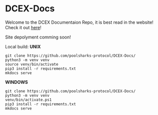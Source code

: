 # DCEX-Docs

Welcome to the DCEX Documentaion Repo, it is best read in the website! Check it out [here](https://docs.poolsharks.io)!

Site depolyment comming soon!

Local build:
**UNIX**
```
git clone https://github.com/poolsharks-protocol/DCEX-Docs/
python3 -m venv venv
source venv/bin/activate
pip3 install -r requirements.txt
mkdocs serve
```

**WINDOWS**
```
git clone https://github.com/poolsharks-protocol/DCEX-Docs/
python3 -m venv venv
venv/bin/activate.ps1
pip3 install -r requirements.txt
mkdocs serve
```
